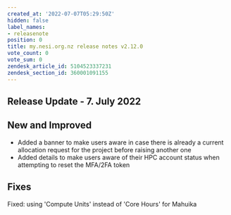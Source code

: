 ```yaml
---
created_at: '2022-07-07T05:29:50Z'
hidden: false
label_names:
- releasenote
position: 0
title: my.nesi.org.nz release notes v2.12.0
vote_count: 0
vote_sum: 0
zendesk_article_id: 5104523337231
zendesk_section_id: 360001091155
---
```


## Release Update - 7. July 2022

## New and Improved

-   Added a banner to make users aware in case there is already a
    current allocation request for the project before raising another
    one
-   Added details to make users aware of their HPC account status when
    attempting to reset the MFA/2FA token

## Fixes

Fixed: using 'Compute Units' instead of 'Core Hours' for Mahuika

 

 

